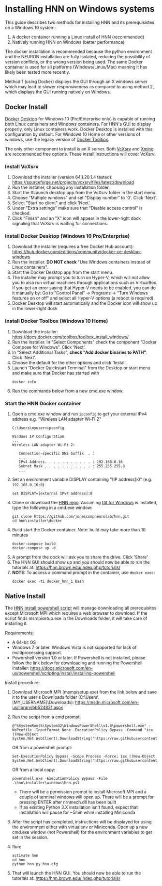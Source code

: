 # Installing HNN on Windows systems

This guide describes two methods for installing HNN and its prerequisistes on a Windows 10 system:

1. A docker container running a Linux install of HNN (recommended)
2. Natively running HNN on Windows (better performance)

The docker installation is recommended because the python environment and the NEURON installation are fully isolated, reducing the possibility of version conflicts, or the wrong version being used. The same Docker container is used for all platforms (Windows/Linux/Mac) meaning it has likely been tested more recently.

Method 1 (using Docker) displays the GUI through an X windows server which may lead to slower responsiveness as compared to using method 2, which displays the GUI running natively on Windows.

## Docker Install

[Docker Desktop](https://www.docker.com/products/docker-desktop) for Windows 10 (Pro/Enterprise only) is capable of running both Linux containers and Windows containers. For HNN's GUI to display properly, only Linux containers work. Docker Desktop is installed with this configuration by default.  For Windows 10 Home or other versions of windows, use the legacy version of [Docker Toolbox](https://docs.docker.com/toolbox/toolbox_install_windows/).

The only other component to install is an X server. Both [VcXsrv](https://sourceforge.net/projects/vcxsrv/) and [Xming](https://sourceforge.net/projects/xming/) are recommended free options. These install instructions will cover VcXsrv.

### Install VcXsrv
1. Download the installer (version 64.1.20.1.4 tested): https://sourceforge.net/projects/vcxsrv/files/latest/download
2. Run the installer, choosing any installation folder.
3. Start the XLaunch desktop app from the VcXsrv folder in the start menu.
4. Choose "Multiple windows" and set "Display number" to '0'. Click 'Next'.
5. Select "Start no client" and click 'Next'.
6. Under "Extra settings" make sure that "Disable access control" is checked.
7. Click "Finish" and an "X" icon will appear in the lower-right dock signaling that VcXsrv is waiting for connections.

### Install Docker Desktop (Windows 10 Pro/Enterprise)
1. Download the installer (requires a free Docker Hub account):
https://hub.docker.com/editions/community/docker-ce-desktop-windows
2. Run the installer. **DO NOT check** "Use Windows containers instead of Linux containers".
3. Start the Docker Desktop app from the start menu.
4. The installer may prompt you to turn on Hyper-V, which will not allow you to also run virtual machines through applications such as VirtualBox. If you get an error saying that Hyper-V needs to be enabled, you can do it manually by: Go to "Control Panel" → Programs → "Turn Windows features on or off" and select all Hyper-V options (a reboot is required).
5. Docker Desktop will start automatically and the Docker icon will show up in the lower-right dock

### Install Docker Toolbox (Windows 10 Home)
1. Download the installer:
https://docs.docker.com/toolbox/toolbox_install_windows/
2. Run the installer. In "Select Components" check the component "Docker Compose for Windows". Click 'Next'.
3. In "Select Additional Tasks", **check "Add docker binaries to PATH"**. Click 'Next'.
4. Choose the default for the other options and click 'Install'.
5. Launch "Docker Quickstart Terminal" from the Desktop or start menu and make sure that Docker has started with
    ```
    docker info
    ```
6. Run the commands below from a new cmd.exe window.

### Start the HNN Docker container
1. Open a cmd.exe window and run `ipconfig` to get your external IPv4 address e.g. "Wireless LAN adapter Wi-Fi 2" 
    ```
    C:\Users\myuser>ipconfig

    Windows IP Configuration
    ...
    Wireless LAN adapter Wi-Fi 2:

       Connection-specific DNS Suffix  . :
       ...
       IPv4 Address. . . . . . . . . . . : 192.168.0.16
       Subnet Mask . . . . . . . . . . . : 255.255.255.0
       ...
    ```
2. Set an environment variable DISPLAY containing "[IP address]:0" (e.g. `192.168.0.16:0`)
    ```
    set DISPLAY=[external IPv4 address]:0
    ```
3. Clone or download the [HNN repo](https://github.com/jonescompneurolab/hnn). Assuming [Git for Windows](https://gitforwindows.org/) is installed, type the following in a cmd.exe window:
    ```
    git clone https://github.com/jonescompneurolab/hnn.git
    cd hnn\installer\docker
    ```
4. Build start the Docker container. Note: build may take more than 10 minutes
    ```
    docker-compose build
    docker-compose up -d
    ```
5. A prompt from the dock will ask you to share the drive. Click 'Share'
6. The HNN GUI should show up and you should now be able to run the tutorials at: https://hnn.brown.edu/index.php/tutorials/
7. **NOTE:** To access a command prompt in the container, use `docker exec`:
    ```
    docker exec -ti docker_hnn_1 bash
    ```






[](https://docs.docker.com/docker-for-windows/install/)
## Native Install

The [HNN install powershell script](hnn.ps1) will manage downloading all prerequisites except Microsoft MPI which requires a web browser to download. If the script finds msmpisetup.exe in the Downloads folder, it will take care of installing it.

Requirements:
 - A 64-bit OS
 - Windows 7 or later. Windows Vista is not supported for lack of multiprocessing support.
 - Powershell version 1.0 or later. If Powershell is not installed, please follow the link below for downloading and running the Powershell installer:
 https://docs.microsoft.com/en-us/powershell/scripting/install/installing-powershell

Install procedure:
1. Download Microsoft MPI (msmpisetup.exe) from the link below and save it to the user's Downloads  folder (C:\Users\\[MY_USERNAME]\Downloads): https://msdn.microsoft.com/en-us/library/bb524831.aspx

2. Run the script from a cmd prompt:
    ```
    @"%SystemRoot%\System32\WindowsPowerShell\v1.0\powershell.exe" -NoProfile -InputFormat None -ExecutionPolicy Bypass -Command "iex ((New-Object System.Net.WebClient).DownloadString('https://raw.githubusercontent.com/jonescompneurolab/hnn/master/installer/windows/hnn.ps1'))"
    ```
    OR from a powershell prompt:
    ```
    Set-ExecutionPolicy Bypass -Scope Process -Force; iex ((New-Object System.Net.WebClient).DownloadString('https://raw.githubusercontent.com/jonescompneurolab/hnn/master/installer/windows/hnn.ps1'))
    ```
    OR from a local copy:
    ```
    powershell.exe -ExecutionPolicy Bypass -File .\hnn\installer\windows\hnn.ps1
    ```
   * There will be a permission prompt to install Microsoft MPI and a couple of terminal windows will
open up. There will be a prompt for pressing ENTER after nrnmech.dll has been built
   * If an existing Python 3.X installation isn't found, expect that installation will pause for ~5min while installing Miniconda

3. After the script has completed, instructions will be displayed for using the environment either with virtualenv or Miniconda. Open up a new cmd.exe window (not Powershell) for the environment variables to get set in the session.
4. Run:
    ```
    activate hnn
    cd hnn
    python hnn.py hnn.cfg
    ```
5. That will launch the HNN GUI. You should now be able to run the tutorials at: https://hnn.brown.edu/index.php/tutorials/

